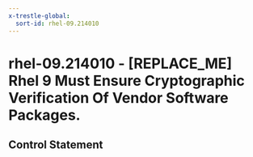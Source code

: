 ```yaml
---
x-trestle-global:
  sort-id: rhel-09.214010
---
```


# rhel-09.214010 - \[REPLACE_ME\] Rhel 9 Must Ensure Cryptographic Verification Of Vendor Software Packages.

## Control Statement
